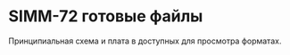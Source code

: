 SIMM-72 готовые файлы
======================
Принципиальная схема и плата в доступных для просмотра форматах.
